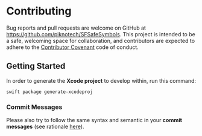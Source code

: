 # Contributing

Bug reports and pull requests are welcome on GitHub at https://github.com/piknotech/SFSafeSymbols. This project is intended to be a safe, welcoming space for collaboration, and contributors are expected to adhere to the [Contributor Covenant](http://contributor-covenant.org) code of conduct.

## Getting Started

In order to generate the **Xcode project** to develop within, run this command:

```
swift package generate-xcodeproj
```

### Commit Messages

Please also try to follow the same syntax and semantic in your **commit messages** (see rationale [here](http://chris.beams.io/posts/git-commit/)).
